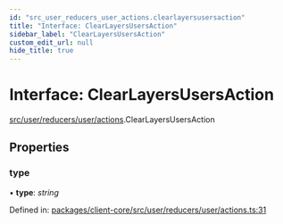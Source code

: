 ```yaml
---
id: "src_user_reducers_user_actions.clearlayersusersaction"
title: "Interface: ClearLayersUsersAction"
sidebar_label: "ClearLayersUsersAction"
custom_edit_url: null
hide_title: true
---
```


# Interface: ClearLayersUsersAction

[src/user/reducers/user/actions](../modules/src_user_reducers_user_actions.md).ClearLayersUsersAction

## Properties

### type

• **type**: *string*

Defined in: [packages/client-core/src/user/reducers/user/actions.ts:31](https://github.com/xr3ngine/xr3ngine/blob/7e8e151f1/packages/client-core/src/user/reducers/user/actions.ts#L31)
